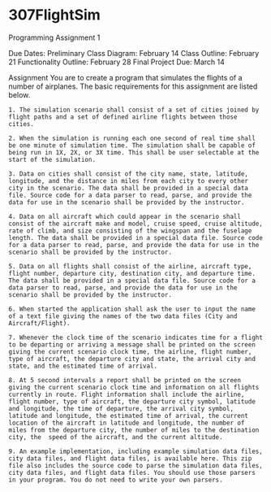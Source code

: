 # 307FlightSim
Programming Assignment 1

Due Dates:
	Preliminary Class Diagram: February 14
	Class Outline: February 21
	Functionality Outline: February 28
	Final Project Due: March 14

Assignment
	You are to create a program that simulates the flights of a number of airplanes. The basic requirements for this assignment are listed below.
	
	
	1. The simulation scenario shall consist of a set of cities joined by flight paths and a set of defined airline flights between those cities.
	
	2. When the simulation is running each one second of real time shall be one minute of simulation time. The simulation shall be capable of being run in 1X, 2X, or 3X time. This shall be user selectable at the start of the simulation.
	
	3. Data on cities shall consist of the city name, state, latitude, longitude, and the distance in miles from each city to every other city in the scenario. The data shall be provided in a special data file. Source code for a data parser to read, parse, and provide the data for use in the scenario shall be provided by the instructor.
	
	4. Data on all aircraft which could appear in the scenario shall consist of the aircraft make and model, cruise speed, cruise altitude, rate of climb, and size consisting of the wingspan and the fuselage length. The data shall be provided in a special data file. Source code for a data parser to read, parse, and provide the data for use in the scenario shall be provided by the instructor.
	
	5. Data on all flights shall consist of the airline, aircraft type, flight number, departure city, destination city, and departure time. The data shall be provided in a special data file. Source code for a data parser to read, parse, and provide the data for use in the scenario shall be provided by the instructor.
	
	6. When started the application shall ask the user to input the name of a text file giving the names of the two data files (City and Aircraft/Flight).
	
	7. Whenever the clock time of the scenario indicates time for a flight to be departing or arriving a message shall be printed on the screen giving the current scenario clock time, the airline, flight number, type of aircraft, the departure city and state, the arrival city and state, and the estimated time of arrival.
	
	8. At 5 second intervals a report shall be printed on the screen giving the current scenario clock time and information on all flights currently in route. Flight information shall include the airline, flight number, type of aircraft, the departure city symbol, latitude and longitude, the time of departure, the arrival city symbol, latitude and longitude, the estimated time of arrival, the current location of the aircraft in latitude and longitude, the number of miles from the departure city, the number of miles to the destination city, the  speed of the aircraft, and the current altitude.
	
	9. An example implementation, including example simulation data files, city data files, and flight data files, is available here. This zip file also includes the source code to parse the simulation data files, city data files, and flight data files. You should use those parsers in your program. You do not need to write your own parsers. 

